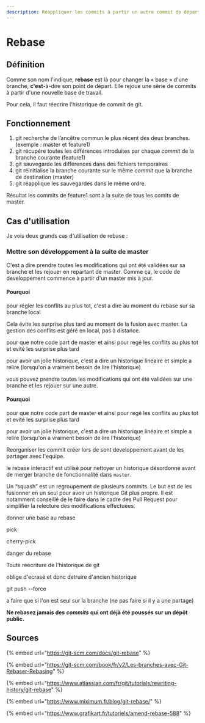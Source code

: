```yaml
---
description: Réappliquer les commits à partir un autre commit de départ
---
```


# Rebase

##  Définition

Comme son nom l'indique, **rebase** est là pour changer la « base » d'une branche, **c'est**-à-dire son point de départ. Elle rejoue une série de commits à partir d'une nouvelle base de travail.

Pour cela, il faut réecrire l'historique de commit de git.

## Fonctionnement

1. git recherche de l’ancêtre commun le plus récent des deux branches. \(exemple : master et feature1\)
2. git récupére toutes les différences introduites par chaque _commit_ de la branche courante \(feature1\)
3. git sauvegarde les différences dans des fichiers temporaires
4. git réinitialise la branche courante sur le même _commit_ que la branche de destination \(master\)
5. git réapplique les sauvegardes dans le même ordre.

Résultat les commits de feature1 sont à la suite de tous les comits de master.

## Cas d'utilisation

Je vois deux grands cas d'utilisation de rebase :

### Mettre son développement à la suite de master

C'est a dire prendre toutes les modifications qui ont été validées sur sa branche et les rejouer en repartant de master. Comme ça, le code de developpement commence à partir d'un master mis à jour.

#### Pourquoi 

pour régler les conflits au plus tot, c'est a dire au moment du rebase sur sa branche local

Cela évite les surprise plus tard au moment de la fusion avec master. La gestion des conflits est géré en local, pas à distance.

pour que notre code part de master et ainsi pour regé les conflits au plus tot et evité les surprise plus tard

pour avoir un jolie historique, c'est a dire un historique linéaire et simple a relire \(lorsqu'on a vraiment besoin de lire l'historique\)







vous pouvez prendre toutes les modifications qui ont été validées sur une branche et les rejouer sur une autre.

#### Pourquoi 

pour que notre code part de master et ainsi pour regé les conflits au plus tot et evité les surprise plus tard

pour avoir un jolie historique, c'est a dire un historique linéaire et simple a relire \(lorsqu'on a vraiment besoin de lire l'historique\)





Reorganiser les commit créer lors de sont developpement avant de les partager avec l'equipe.

 le rebase interactif est utilisé pour nettoyer un historique désordonné avant de merger branche de fonctionnalité dans `master`.



Un “squash” est un regroupement de plusieurs commits. Le but est de les fusionner en un seul pour avoir un historique Git plus propre. Il est notamment conseillé de le faire dans le cadre des Pull Request pour simplifier la relecture des modifications effectuées.



donner une base au rebase



pick



cherry-pick



danger du rebase

Toute reecriture de l'historique de git 

oblige d'ecrasé et donc detruire d'ancien historique

git push --force

a faire que si l'on est seul sur la branche \(ne pas faire si il y a une partage\)

 **Ne rebasez jamais des** _**commits**_ **qui ont déjà été poussés sur un dépôt public.**





## Sources

{% embed url="https://git-scm.com/docs/git-rebase" %}

{% embed url="https://git-scm.com/book/fr/v2/Les-branches-avec-Git-Rebaser-Rebasing" %}

{% embed url="https://www.atlassian.com/fr/git/tutorials/rewriting-history/git-rebase" %}

{% embed url="https://www.miximum.fr/blog/git-rebase/" %}

{% embed url="https://www.grafikart.fr/tutoriels/amend-rebase-588" %}




